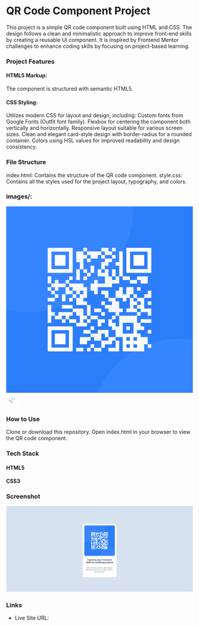 
# QR Code Component Project
This project is a simple QR code component built using HTML and CSS. The design follows a clean and minimalistic approach to improve front-end skills by creating a reusable UI component. It is inspired by Frontend Mentor challenges to enhance coding skills by focusing on project-based learning.

### Project Features
#### HTML5 Markup: 
The component is structured with semantic HTML5.
#### CSS Styling: 
Utilizes modern CSS for layout and design, including:
Custom fonts from Google Fonts (Outfit font family).
Flexbox for centering the component both vertically and horizontally.
Responsive layout suitable for various screen sizes.
Clean and elegant card-style design with border-radius for a rounded container.
Colors using HSL values for improved readability and design consistency.

### File Structure
index.html: Contains the structure of the QR code component.
style.css: Contains all the styles used for the project layout, typography, and colors.

### images/: 
![](./images/image-qr-code.png)
![](./images/favicon-32x32.png)

### How to Use
Clone or download this repository.
Open index.html in your browser to view the QR code component.

### Tech Stack
#### HTML5
#### CSS3
 
### Screenshot

![](./Screenshot.jpg)

### Links
- Live Site URL: [](https://deepak-225.github.io/QR-Code-Component/)

